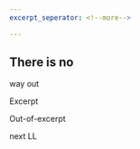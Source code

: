 ```yaml
---
excerpt_seperator: <!--more-->

---
```

## There is no 

way out

Excerpt
<!--is this work???-->

Out-of-excerpt

next LL
